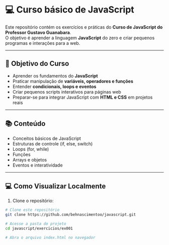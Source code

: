 # 💻 Curso básico de JavaScript

Este repositório contém os exercícios e práticas do **Curso de JavaScript do Professor Gustavo Guanabara**.  
O objetivo é aprender a linguagem **JavaScript** do zero e criar pequenos programas e interações para a web.

---

## 🎯 Objetivo do Curso

- Aprender os fundamentos do **JavaScript**  
- Praticar manipulação de **variáveis, operadores e funções**  
- Entender **condicionais, loops e eventos**  
- Criar pequenos scripts interativos para páginas web  
- Preparar-se para integrar JavaScript com **HTML e CSS** em projetos reais

---

## 📚 Conteúdo

- Conceitos básicos de JavaScript
- Estruturas de controle (if, else, switch)
- Loops (for, while)
- Funções
- Arrays e objetos
- Eventos e interatividade

---

## 💻 Como Visualizar Localmente

1. Clone o repositório:
```bash
# Clone este repositório
git clone https://github.com/behnascimentoo/javascript.git

# Acesse a pasta do projeto
cd javascript/exercicios/ex001

# Abra o arquivo index.html no navegador

